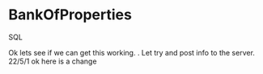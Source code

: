 # BankOfProperties
SQL

Ok lets see if we can get this working. .
Let try and post info to the server. 22/5/1
ok here is a change 

